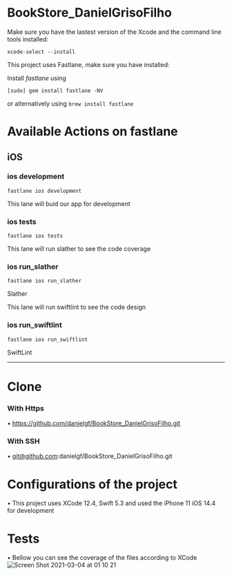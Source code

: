 # BookStore_DanielGrisoFilho

Make sure you have the lastest version of the Xcode and the command line tools installed: 

```
xcode-select --install
```

This project uses Fastlane, make sure you have installed:

Install _fastlane_ using
```
[sudo] gem install fastlane -NV
```
or alternatively using `brew install fastlane`

# Available Actions on fastlane
## iOS
### ios development
```
fastlane ios development
```
This lane will buid our app for development
### ios tests
```
fastlane ios tests
```
This lane will run slather to see the code coverage
### ios run_slather
```
fastlane ios run_slather
```
Slather

This lane will run swiftlint to see the code design
### ios run_swiftlint
```
fastlane ios run_swiftlint
```
SwiftLint

----

# Clone 
### With Https
• https://github.com/danielgf/BookStore_DanielGrisoFilho.git

### With SSH
• git@github.com:danielgf/BookStore_DanielGrisoFilho.git

# Configurations of the project 

• This project uses XCode 12.4, Swift 5.3 and used the iPhone 11 iOS 14.4 for development

# Tests
• Bellow you can see the coverage of the files according to XCode
![Screen Shot 2021-03-04 at 01 10 21](https://user-images.githubusercontent.com/7569973/109910399-c5261000-7c86-11eb-9908-5ebd01232914.png)

